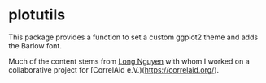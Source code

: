 # plotutils

This package provides a function to set a custom ggplot2 theme and adds the Barlow font.

Much of the content stems from [Long Nguyen](https://github.com/long39ng) with whom I worked on a collaborative project for [CorrelAid e.V.)(https://correlaid.org/).
 
